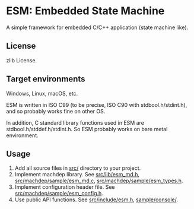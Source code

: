 ESM: Embedded State Machine
===========================

A simple framework for embedded C/C++ application (state machine like).

License
-------

zlib License.

Target environments
-------------------

Windows, Linux, macOS, etc.

ESM is written in ISO C99 (to be precise, ISO C90 with stdbool.h/stdint.h),
and so probably works fine on other OS.

In addition, C standard library functions used in ESM are stdbool.h/stddef.h/stdint.h.
So ESM probably works on bare metal environment.

Usage
-----

1.  Add all source files in [src/](src/) directory to your project.
2.  Implement machdep library.
    See [src/lib/esm_md.h](src/lib/esm_md.h),
    [src/machdep/sample/esm_md.c](src/machdep/sample/esm_md.c),
    [src/machdep/sample/esm_types.h](src/machdep/sample/esm_types.h).
3.  Implement configuration header file.
    See [src/machdep/sample/esm_config.h](src/machdep/sample/esm_config.h).
4.  Use public API functions.
    See [src/include/esm.h](src/include/esm.h),
    [sample/console/](sample/console/).
